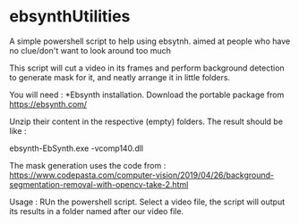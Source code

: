 # ebsynthUtilities
A simple powershell script to help using ebsytnh. aimed at people who have no clue/don't want to look around too much

This script will cut a video in its frames and perform background detection to generate mask for it, and neatly arrange it in little folders.

You will need :
*Ebsynth installation. Download the portable package from https://ebsynth.com/

Unzip their content in the respective (empty) folders. The result should be like :

ebsynth-EbSynth.exe
       -vcomp140.dll
       
The mask generation uses the code from : https://www.codepasta.com/computer-vision/2019/04/26/background-segmentation-removal-with-opencv-take-2.html

Usage :
RUn the powershell script. Select a video file, the script will output its results in a folder named after our video file.
